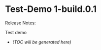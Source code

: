 # Test-Demo 1-build.0.1

Release Notes:

Test demo

<!-- LATEST_START -->
* _(TOC will be generated here)_
<!-- LATEST_END -->
